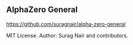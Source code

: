 ## AlphaZero General

https://github.com/suragnair/alpha-zero-general

MIT License. Author: Surag Nair and contributors.

